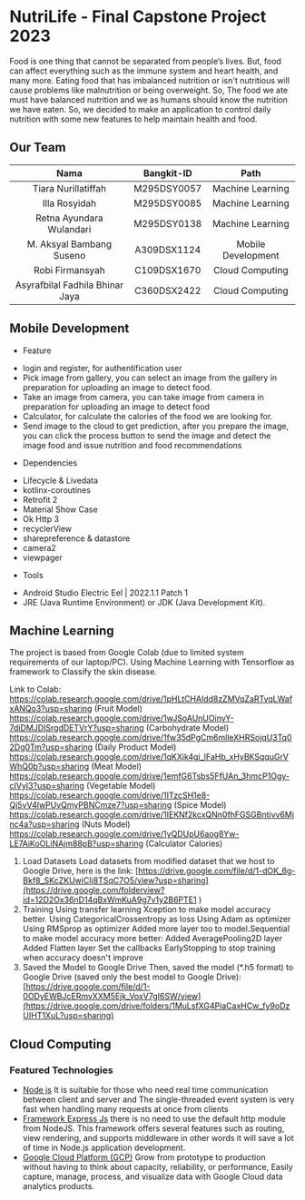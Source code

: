 # NutriLife - Final Capstone Project 2023
Food is one thing that cannot be separated from people’s lives. But, food can affect everything such as the immune system and heart health, and many more. Eating food  that has imbalanced nutrition or isn't nutritious will cause problems like malnutrition or being overweight. So, The food we ate must have balanced nutrition and we as humans should know the nutrition we have eaten. 
So, we decided to make an application to control daily nutrition with some new features to help maintain health and food.

## Our Team

|          Nama         | Bangkit-ID |       Path       |
|:---------------------:|:----------:|:----------------:|
|  Tiara Nurillatiffah  |  M295DSY0057  | Machine Learning |
|  Illa Rosyidah  |  M295DSY0085  | Machine Learning |
|   Retna Ayundara Wulandari    |  M295DSY0138  |   Machine Learning |
|  M. Aksyal Bambang Suseno  |  A309DSX1124  |  Mobile Development |
|    Robi Firmansyah     |  C109DSX1670  |      Cloud Computing     |
|    Asyrafbilal Fadhila Bhinar Jaya      |  C360DSX2422  |      Cloud Computing    |

## Mobile Development
* Feature
- login and register, for authentification user
- Pick image from gallery, you can select an image from the gallery in preparation for uploading an image to detect food.
- Take an image from camera, you can take image from camera in preparation for uploading an image to detect food
- Calculator, for calculate the calories of the food we are looking for.
- Send image to the cloud to get prediction, after you prepare the image, you can click the process button to send the image and detect the image food and issue nutrition and food recommendations

* Dependencies
- Lifecycle & Livedata
- kotlinx-coroutines
- Retrofit 2
- Material Show Case
- Ok Http 3
- recyclerView
- sharepreference & datastore
- camera2
- viewpager

* Tools
- Android Studio Electric Eel | 2022.1.1 Patch 1
- JRE (Java Runtime Environment) or JDK (Java Development Kit).
  
## Machine Learning
The project is based from Google Colab (due to limited system requirements of our laptop/PC). Using Machine Learning with Tensorflow as framework to Classify the skin disease.

Link to Colab:
https://colab.research.google.com/drive/1pHLtCHAldd8zZMVqZaRTvqLWafxANQo3?usp=sharing   (Fruit Model)
https://colab.research.google.com/drive/1wJSoAUnUOinyY-7diDMJDISrgdDETVrY?usp=sharing   (Carbohydrate Model)
https://colab.research.google.com/drive/1fw35dPgCm6mlleXHRSojqU3Tq02Dg0Tm?usp=sharing   (Daily Product Model)
https://colab.research.google.com/drive/1qKXjk4gj_lFaHb_xHyBKSqquGrVWhQ0b?usp=sharing   (Meat Model)
https://colab.research.google.com/drive/1emfG6Tsbs5FfUAn_3hmcP1Ogy-cIVyI3?usp=sharing   (Vegetable Model)
https://colab.research.google.com/drive/1ITzcSH1e8-Qj5vV4lwPUvQmyPBNCmze7?usp=sharing   (Spice Model)
https://colab.research.google.com/drive/1IEKNf2kcxQNn0fhFGSGBntivv6Mjnc4a?usp=sharing    (Nuts Model)
https://colab.research.google.com/drive/1yQDUpU6aog8Yw-LE7AiKoOLiNAjm88pB?usp=sharing    (Calculator Calories)

1. Load Datasets
Load datasets from modified dataset that we host to Google Drive, here is the link:
[https://drive.google.com/file/d/1-dOK_6g-Bkf8_SKcZKUwiCIj8TSqC7O5/view?usp=sharing](https://drive.google.com/folderview?id=12D2Ox36nD14qBxWmKuA9g7v1y2B6PTE1 )
2. Training
Using transfer learning Xception to make model accuracy better.
Using CategoricalCrossentropy as loss
Using Adam as optimizer
Using RMSprop as optimizer
Added more layer too to model.Sequential to make model accuracy more better:
Added AveragePooling2D layer
Added Flatten layer
Set the callbacks EarlyStopping to stop training when accuracy doesn't improve
4. Saved the Model to Google Drive
Then, saved the model (*.h5 format) to Google Drive (saved only the best model to Google Drive):
[https://drive.google.com/file/d/1-0ODyEWBJcERmvXXM5Ejk_VoxV7gI6SW/view](https://drive.google.com/drive/folders/1MuLsfXG4PiaCaxHCw_fy9oDzUIHT1XuL?usp=sharing)

## Cloud Computing
### Featured Technologies
* [Node js](https://nodejs.org/en/) It is suitable for those who need real time communication between client and server and The single-threaded event system is very fast when handling many requests at once from clients
* [Framework Express Js](https://expressjs.com/)  there is no need to use the default http module from NodeJS. This framework offers several features such as routing, view rendering, and supports middleware in other words it will save a lot of time in Node.js application development.
* [Google Cloud Platform (GCP)](https://cloud.google.com/gcp/)  Grow from prototype to production without having to think about capacity, reliability, or performance, Easily capture, manage, process, and visualize data with Google Cloud data analytics products.
